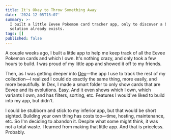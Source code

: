 ```yaml
---
title: It's Okay to Throw Something Away
date: '2024-12-05T15:07'
summary: >-
  I built a little Eevee Pokemon card tracker app, only to discover a better
  solution already exists.
tags: []
published: false
---
```

A couple weeks ago, I built a little app to help me keep track of all the Eevee Pokemon cards and which I own. It's nothing crazy, and only took a few hours to build. I was proud of my little app and showed it off to my friends.

Then, as I was getting deeper into [Dex](https://dextcg.com)—the app I use to track the rest of my collection—I realized I could do exactly the same thing, more easily, and more beautifully. In Dex, I made a smart folder to only show cards that are Eevee and its evolutions. Easy. And it even shows which I own, which variants I own, and has filters, sorting, etc. Features I would've liked to build into my app, but didn't.

I could be stubborn and stick to my inferior app, but that would be short sighted. Building your own thing has costs too—time, hosting, maintenance, etc. So I'm deciding to abandon it. Despite what some might think, it was not a total waste. I learned from making that little app. And that is priceless. Probably.
